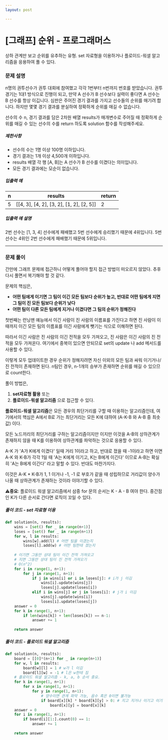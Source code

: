 ```yaml
---
layout: post

---
```


# [그래프] 순위 - 프로그래머스

상하 관계만 보고 순위를 유추하는 유형. set 자료형을 이용하거나 플로이드-워셜 알고리즘을 응용하여 풀 수 있다.

### 문제 설명

n명의 권투선수가 권투 대회에 참여했고 각각 1번부터 n번까지 번호를 받았습니다. 권투 경기는 1대1 방식으로 진행이 되고, 만약 A 선수가 B 선수보다 실력이 좋다면 A 선수는 B 선수를 항상 이깁니다. 심판은 주어진 경기 결과를 가지고 선수들의 순위를 매기려 합니다. 하지만 몇몇 경기 결과를 분실하여 정확하게 순위를 매길 수 없습니다.

선수의 수 n, 경기 결과를 담은 2차원 배열 results가 매개변수로 주어질 때 정확하게 순위를 매길 수 있는 선수의 수를 return 하도록 solution 함수를 작성해주세요.

##### 제한사항

- 선수의 수는 1명 이상 100명 이하입니다.
- 경기 결과는 1개 이상 4,500개 이하입니다.
- results 배열 각 행 [A, B]는 A 선수가 B 선수를 이겼다는 의미입니다.
- 모든 경기 결과에는 모순이 없습니다.

##### 입출력 예

| n    | results                                  | return |
| ---- | ---------------------------------------- | ------ |
| 5    | [[4, 3], [4, 2], [3, 2], [1, 2], [2, 5]] | 2      |

##### 입출력 예 설명

2번 선수는 [1, 3, 4] 선수에게 패배했고 5번 선수에게 승리했기 때문에 4위입니다.
5번 선수는 4위인 2번 선수에게 패배했기 때문에 5위입니다.

---

### 문제 풀이

간만에 그래프 문제에 접근하니 어떻게 풀어야 할지 접근 방법이 떠오르지 않았다. 추후 다시 풀면서 복기해야 할 것 같다.  

문제의 핵심은, 

- **어떤 팀에게 이기면 그 팀이 이긴 모든 팀보다 순위가 높고, 반대로 어떤 팀에게 지면 그 팀이 진 모든 팀보다 순위가 낮다**
- **어떤 팀이 다른 모든 팀에게 지거나 이겼다면 그 팀의 순위가 정해진다**

첫번째는 런닝맨 예능에서 이긴 사람이 진 사람의 이름표를 가진다고 하면 진 사람이 이때까지 이긴 모든 팀의 이름표를 이긴 사람에게 뺏기는 식으로 이해하면 된다.

따라서 이긴 사람은 진 사람의 이긴 전적을 모두 가져오고, 진 사람은 이긴 사람의 진 전적을 모두 가져온다. 여기에서 중복이 있으면 안되므로 set의 update 나 add 메서드를 사용할 수 있다.

이렇게 모두 업데이트한 경우 순위가 정해지려면 자신 이외의 모든 팀과 싸워 이기거나/진 전적이 존재하면 된다. n팀인 경우, n-1개의 승부가 존재하면 순위를 매길 수 있으므로 count한다.

풀이 방법은,

1. **set자료형 활용** 또는
2. **플로이드-워셜 알고리즘** 으로 접근할 수 있다.

**플로이드-워셜 알고리즘**은 모든 경우의 최단거리를 구할 때 이용하는 알고리즘인데, 여기에서의 핵심은 A에서 B로 가는 최단거리는 모든 K에 대하여 (A-K-B 와 A-B 중 최솟값) 이다.


모든 노드끼리의 최단거리를 구하는 알고리즘이지만 이지만 이것을 A-B의 상하관계가 존재하지 않을 때 K를 이용하여 상하관계를 파악하는 것으로 응용할 수 있다.   

A-K 가 'A가 K에게 이겼다' 일때 거리 1이라고 하고, 반대로 졌을 때 -1이라고 하면 이면 A-K 와 K-B가 각각 1일 때 'A는 K에게 이기고, K는 B에게 이긴다' 이므로 A-B는 확실히 'A는 B에게 이긴다' 라고 말할 수 있다. 반대도 마찬가지다.  

이것은 A-K * K-B가 1, 1 이거나 -1, -1 로 부호가 같을 때 성립하므로 거리값이 양수가 나올 때 상하관계가 존재하는 것이라 이야기할 수 있다.



:warning:**중요**: 플로이드 워셜 알고리즘에서 삼중 for 문의 순서는 K - A - B 여야 한다. 중간점인 K가 다른 순서로 간다면 로직이 꼬일 수 있다.



##### 풀이 코드 - set 자료형 이용

```python
def solution(n, results):
    wins = [set() for _ in range(n+1)]
    loses = [set() for _ in range(n+1)]
    for w, l in results:
        wins[w].add(l) # 어떤 팀을 이겼는지
        loses[l].add(w) # 어떤 팀한테 졌는지
        
    # 이기면 그동안 상대 팀이 이긴 전적 가져오고
    # 지면 그동안 상대 팀이 진 전적 가져오기
    # O(n^2)
    for i in range(1, n+1):
        for j in range(1, n+1):
            if j in wins[i] or i in loses[j]: # i가 j 이김
                wins[i].update(wins[j])
                loses[j].update(loses[i])
            elif i in wins[j] or j in loses[i]: # j가 i 이김
                wins[j].update(wins[i])
                loses[i].update(loses[j])
    answer = 0
    for k in range(1, n+1):
        if len(wins[k]) + len(loses[k]) == n-1:
            answer += 1
    
    return answer
```



##### 풀이 코드 - 플로이드 워셜 알고리즘

```python
def solution(n, results):
    board = [[0]*(n+1) for _ in range(n+1)]
    for w, l in results:
        board[w][l] = 1 # w가 l 이김
        board[l][w] = -1 # l은 w한테 짐
    # 플로이드 워셜 알고리즘 - k, a, b 순서 중요. 
    for k in range(1, n+1):
        for x in range(1, n+1):
            for y in range(1, n+1):
                # 양수이면 관계 파악 가능, 음수 혹은 0이면 불가능
                if board[x][k] * board[k][y] > 0: # 지고 지거나 이기고 이기면 확인됨
                    board[x][y] = board[x][k]
    answer = 0
    for i in range(1, n+1):
        if board[i][1:].count(0) == 1:
            answer += 1
            
    return answer
```

